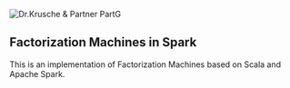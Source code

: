 ![Dr.Krusche & Partner PartG](https://raw.github.com/skrusche63/spark-elastic/master/images/dr-kruscheundpartner.png)

## Factorization Machines in Spark

This is an implementation of Factorization Machines based on Scala and Apache Spark.
